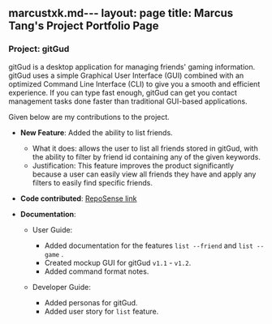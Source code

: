 marcustxk.md---
layout: page
title: Marcus Tang's Project Portfolio Page
---

### Project: gitGud

gitGud is a desktop application for managing friends' gaming information. gitGud uses a simple Graphical User Interface 
(GUI) combined with an optimized Command Line Interface (CLI) to give you a smooth and efficient experience. If you can 
type fast enough, gitGud can get you contact management tasks done faster than traditional GUI-based applications.

Given below are my contributions to the project.

* **New Feature**: Added the ability to list friends.
  * What it does: allows the user to list all friends stored in gitGud, with the ability to filter by friend id containing any of the given keywords.
  * Justification: This feature improves the product significantly because a user can easily view all friends they have and apply any filters to easily find specific friends.  

* **Code contributed**: [RepoSense link](https://nus-cs2103-ay2122s1.github.io/tp-dashboard/?search=MarcusTXK&sort=groupTitle&sortWithin=title&timeframe=commit&mergegroup=&groupSelect=groupByRepos&breakdown=true&checkedFileTypes=docs~functional-code~test-code~other&since=2021-09-17&tabOpen=true&tabType=authorship&zFR=false&tabAuthor=MarcusTXK&tabRepo=AY2122S1-CS2103T-W13-4%2Ftp%5Bmaster%5D&authorshipIsMergeGroup=false&authorshipFileTypes=&authorshipIsBinaryFileTypeChecked=false)

* **Documentation**:
  * User Guide:
    * Added documentation for the features `list --friend` and `list --game` .
    * Created mockup GUI for gitGud `v1.1` - `v1.2`.
    * Added command format notes.
    
  * Developer Guide:
    * Added personas for gitGud.
    * Added user story for `list` feature.

